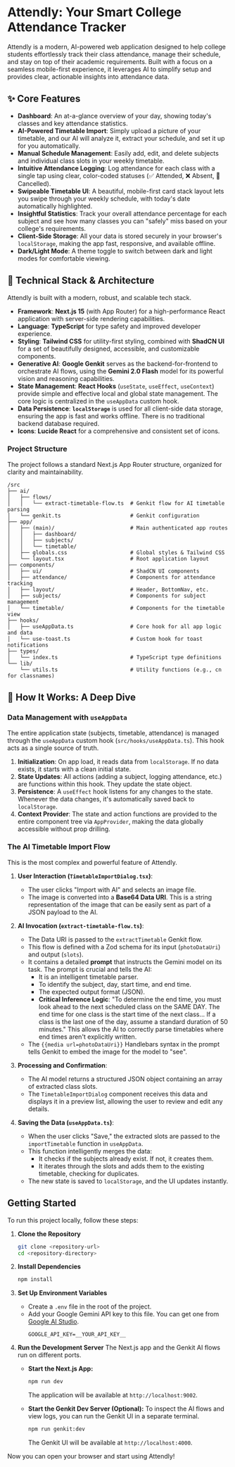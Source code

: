 <!-- Test change to verify deployment. -->
# Attendly: Your Smart College Attendance Tracker

Attendly is a modern, AI-powered web application designed to help college students effortlessly track their class attendance, manage their schedule, and stay on top of their academic requirements. Built with a focus on a seamless mobile-first experience, it leverages AI to simplify setup and provides clear, actionable insights into attendance data.

## ✨ Core Features

- **Dashboard**: An at-a-glance overview of your day, showing today's classes and key attendance statistics.
- **AI-Powered Timetable Import**: Simply upload a picture of your timetable, and our AI will analyze it, extract your schedule, and set it up for you automatically.
- **Manual Schedule Management**: Easily add, edit, and delete subjects and individual class slots in your weekly timetable.
- **Intuitive Attendance Logging**: Log attendance for each class with a single tap using clear, color-coded statuses (✅ Attended, ❌ Absent, 🚫 Cancelled).
- **Swipeable Timetable UI**: A beautiful, mobile-first card stack layout lets you swipe through your weekly schedule, with today's date automatically highlighted.
- **Insightful Statistics**: Track your overall attendance percentage for each subject and see how many classes you can "safely" miss based on your college's requirements.
- **Client-Side Storage**: All your data is stored securely in your browser's `localStorage`, making the app fast, responsive, and available offline.
- **Dark/Light Mode**: A theme toggle to switch between dark and light modes for comfortable viewing.

## 🚀 Technical Stack & Architecture

Attendly is built with a modern, robust, and scalable tech stack.

- **Framework**: **Next.js 15** (with App Router) for a high-performance React application with server-side rendering capabilities.
- **Language**: **TypeScript** for type safety and improved developer experience.
- **Styling**: **Tailwind CSS** for utility-first styling, combined with **ShadCN UI** for a set of beautifully designed, accessible, and customizable components.
- **Generative AI**: **Google Genkit** serves as the backend-for-frontend to orchestrate AI flows, using the **Gemini 2.0 Flash** model for its powerful vision and reasoning capabilities.
- **State Management**: **React Hooks** (`useState`, `useEffect`, `useContext`) provide simple and effective local and global state management. The core logic is centralized in the `useAppData` custom hook.
- **Data Persistence**: **`localStorage`** is used for all client-side data storage, ensuring the app is fast and works offline. There is no traditional backend database required.
- **Icons**: **Lucide React** for a comprehensive and consistent set of icons.

### Project Structure

The project follows a standard Next.js App Router structure, organized for clarity and maintainability.

```
/src
├── ai/
│   ├── flows/
│   │   └── extract-timetable-flow.ts  # Genkit flow for AI timetable parsing
│   └── genkit.ts                      # Genkit configuration
├── app/
│   ├── (main)/                        # Main authenticated app routes
│   │   ├── dashboard/
│   │   ├── subjects/
│   │   └── timetable/
│   ├── globals.css                    # Global styles & Tailwind CSS
│   └── layout.tsx                     # Root application layout
├── components/
│   ├── ui/                            # ShadCN UI components
│   ├── attendance/                    # Components for attendance tracking
│   ├── layout/                        # Header, BottomNav, etc.
│   ├── subjects/                      # Components for subject management
│   └── timetable/                     # Components for the timetable view
├── hooks/
│   ├── useAppData.ts                  # Core hook for all app logic and data
│   └── use-toast.ts                   # Custom hook for toast notifications
├── types/
│   └── index.ts                       # TypeScript type definitions
└── lib/
    └── utils.ts                       # Utility functions (e.g., cn for classnames)
```

## 🧠 How It Works: A Deep Dive

### Data Management with `useAppData`

The entire application state (subjects, timetable, attendance) is managed through the `useAppData` custom hook (`src/hooks/useAppData.ts`). This hook acts as a single source of truth.

1.  **Initialization**: On app load, it reads data from `localStorage`. If no data exists, it starts with a clean initial state.
2.  **State Updates**: All actions (adding a subject, logging attendance, etc.) are functions within this hook. They update the state object.
3.  **Persistence**: A `useEffect` hook listens for any changes to the state. Whenever the data changes, it's automatically saved back to `localStorage`.
4.  **Context Provider**: The state and action functions are provided to the entire component tree via `AppProvider`, making the data globally accessible without prop drilling.

### The AI Timetable Import Flow

This is the most complex and powerful feature of Attendly.

1.  **User Interaction (`TimetableImportDialog.tsx`)**:
    - The user clicks "Import with AI" and selects an image file.
    - The image is converted into a **Base64 Data URI**. This is a string representation of the image that can be easily sent as part of a JSON payload to the AI.

2.  **AI Invocation (`extract-timetable-flow.ts`)**:
    - The Data URI is passed to the `extractTimetable` Genkit flow.
    - This flow is defined with a Zod schema for its input (`photoDataUri`) and output (`slots`).
    - It contains a detailed **prompt** that instructs the Gemini model on its task. The prompt is crucial and tells the AI:
        - It is an intelligent timetable parser.
        - To identify the subject, day, start time, and end time.
        - The expected output format (JSON).
        - **Critical Inference Logic**: "To determine the end time, you must look ahead to the next scheduled class on the SAME DAY. The end time for one class is the start time of the next class... If a class is the last one of the day, assume a standard duration of 50 minutes." This allows the AI to correctly parse timetables where end times aren't explicitly written.
    - The `{{media url=photoDataUri}}` Handlebars syntax in the prompt tells Genkit to embed the image for the model to "see".

3.  **Processing and Confirmation**:
    - The AI model returns a structured JSON object containing an array of extracted class slots.
    - The `TimetableImportDialog` component receives this data and displays it in a preview list, allowing the user to review and edit any details.

4.  **Saving the Data (`useAppData.ts`)**:
    - When the user clicks "Save," the extracted slots are passed to the `importTimetable` function in `useAppData`.
    - This function intelligently merges the data:
        - It checks if the subjects already exist. If not, it creates them.
        - It iterates through the slots and adds them to the existing timetable, checking for duplicates.
    - The new state is saved to `localStorage`, and the UI updates instantly.

## Getting Started

To run this project locally, follow these steps:

1.  **Clone the Repository**
    ```bash
    git clone <repository-url>
    cd <repository-directory>
    ```

2.  **Install Dependencies**
    ```bash
    npm install
    ```

3.  **Set Up Environment Variables**
    - Create a `.env` file in the root of the project.
    - Add your Google Gemini API key to this file. You can get one from [Google AI Studio](https://aistudio.google.com/).
      ```
      GOOGLE_API_KEY=__YOUR_API_KEY__
      ```

4.  **Run the Development Server**
    The Next.js app and the Genkit AI flows run on different ports.

    - **Start the Next.js App:**
      ```bash
      npm run dev
      ```
      The application will be available at `http://localhost:9002`.

    - **Start the Genkit Dev Server (Optional):**
      To inspect the AI flows and view logs, you can run the Genkit UI in a separate terminal.
      ```bash
      npm run genkit:dev
      ```
      The Genkit UI will be available at `http://localhost:4000`.

Now you can open your browser and start using Attendly!
